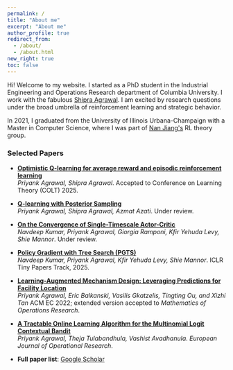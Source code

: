 ```yaml
---
permalink: /
title: "About me"
excerpt: "About me"
author_profile: true
redirect_from: 
  - /about/
  - /about.html
new_right: true
toc: false
---
```


Hi! Welcome to my website. I started as a PhD student in the Industrial Engineering and Operations Research department of Columbia University. I work with the fabulous [Shipra Agrawal](http://www.columbia.edu/~sa3305/). I am excited by research questions under the broad umbrella of reinforcement learning and strategic behavior.

In 2021, I graduated from the University of Illinois Urbana-Champaign with a Master in Computer Science, where I was part of [Nan Jiang's](https://nanjiang.cs.illinois.edu/) RL theory group. 



### Selected Papers

- **[Optimistic Q-learning for average reward and episodic reinforcement learning](https://arxiv.org/abs/2407.13743)**  
  *Priyank Agrawal, Shipra Agrawal*. Accepted to Conference on Learning Theory (COLT) 2025.

- **[Q-learning with Posterior Sampling](https://arxiv.org/abs/2506.00917)**  
  *Priyank Agrawal, Shipra Agrawal, Azmat Azati*. Under review.

- **[On the Convergence of Single-Timescale Actor-Critic](https://arxiv.org/abs/2410.08868)**  
  *Navdeep Kumar, Priyank Agrawal, Giorgia Ramponi, Kfir Yehuda Levy, Shie Mannor*. Under review.

- **[Policy Gradient with Tree Search (PGTS)]()**  
  *Navdeep Kumar, Priyank Agrawal, Kfir Yehuda Levy, Shie Mannor*. ICLR Tiny Papers Track, 2025.

- **[Learning-Augmented Mechanism Design: Leveraging Predictions for Facility Location](https://arxiv.org/abs/2202.04080)**  
  *Priyank Agrawal, Eric Balkanski, Vasilis Gkatzelis, Tingting Ou, and Xizhi Tan* ACM EC 2022; extended version accepted to *Mathematics of Operations Research*.

- **[A Tractable Online Learning Algorithm for the Multinomial Logit Contextual Bandit](https://arxiv.org/pdf/2011.14033.pdf)**  
  *Priyank Agrawal, Theja Tulabandhula, Vashist Avadhanula*. *European Journal of Operational Research*.

- **Full paper list**: [Google Scholar](https://scholar.google.com/citations?user=0VrLVDwAAAAJ&hl=en)

